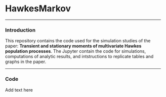 # HawkesMarkov

---
### Introduction

This repository contains the code used for the simulation studies of the paper: **Transient and stationary moments of multivariate Hawkes population processes**. The Jupyter contain the code for simulations, computations of analytic results, and intstructions to replicate tables and graphs in the paper.

---
### Code

Add text here
